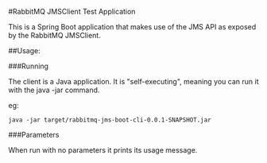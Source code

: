 #RabbitMQ JMSClient Test Application

This is a Spring Boot application that makes use of the JMS API as exposed by the RabbitMQ JMSClient.

##Usage:

###Running

The client is a Java application.  It is "self-executing", meaning you can run it with the java -jar command.

eg:
```
java -jar target/rabbitmq-jms-boot-cli-0.0.1-SNAPSHOT.jar
```

###Parameters

When run with no parameters it prints its usage message.

```
```
